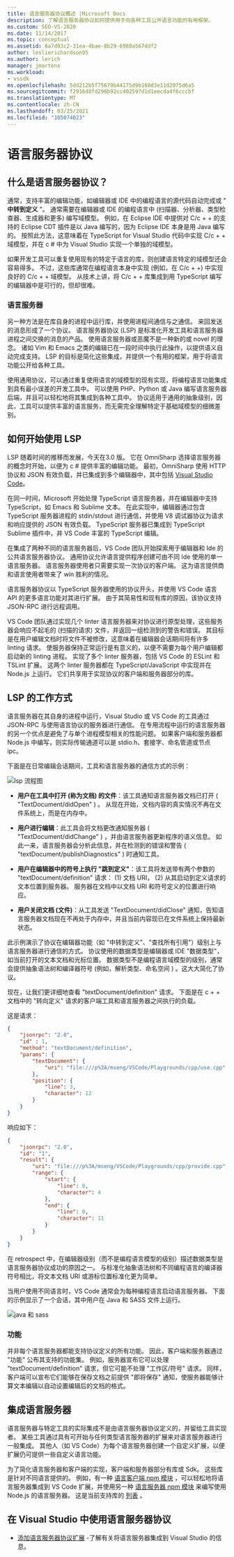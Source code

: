 ```yaml
---
title: 语言服务器协议概述 |Microsoft Docs
description: 了解语言服务器协议如何提供用于向各种工具公开语言功能的有用框架。
ms.custom: SEO-VS-2020
ms.date: 11/14/2017
ms.topic: conceptual
ms.assetid: 6a7d93c2-31ea-4bae-8b29-6988a567ddf2
author: leslierichardson95
ms.author: lerich
manager: jmartens
ms.workload:
- vssdk
ms.openlocfilehash: 5dd212b5f75679b44175d9b160d3e11d2075d6a5
ms.sourcegitcommit: f2916d8fd296b92cc402597d1d1eecda4f6cccbf
ms.translationtype: MT
ms.contentlocale: zh-CN
ms.lasthandoff: 03/25/2021
ms.locfileid: "105074023"
---
```

# <a name="language-server-protocol"></a>语言服务器协议

## <a name="what-is-the-language-server-protocol"></a>什么是语言服务器协议？

通常，支持丰富的编辑功能，如编辑器或 IDE 中的编程语言的源代码自动完成或 " **中转到定义** "。 通常需要在编辑器或 IDE 的编程语言中 (扫描器、分析器、类型检查器、生成器和更多) 编写域模型。 例如，在 Eclipse IDE 中提供对 C/c + + 的支持的 Eclipse CDT 插件是以 Java 编写的，因为 Eclipse IDE 本身是用 Java 编写的。 按照此方法，这意味着在 TypeScript for Visual Studio 代码中实现 C/c + + 域模型，并在 c # 中为 Visual Studio 实现一个单独的域模型。

如果开发工具可以重复使用现有的特定于语言的库，则创建语言特定的域模型还会容易得多。 不过，这些库通常在编程语言本身中实现 (例如，在 C/c + +) 中实现良好的 C/c + + 域模型。 从技术上讲，将 C/c + + 库集成到用 TypeScript 编写的编辑器中是可行的，但却很难。

### <a name="language-servers"></a>语言服务器

另一种方法是在库自身的进程中运行库，并使用进程间通信与之通信。 来回发送的消息形成了一个协议。 语言服务器协议 (LSP) 是标准化开发工具和语言服务器进程之间交换的消息的产品。 使用语言服务器或恶魔不是一种新的或 novel 的理念。 诸如 Vim 和 Emacs 之类的编辑已在一段时间中执行此操作，以提供语义自动完成支持。 LSP 的目标是简化这些集成，并提供一个有用的框架，用于将语言功能公开给各种工具。

使用通用协议，可以通过重复使用语言的域模型的现有实现，将编程语言功能集成到具有最小误差的开发工具中。 可以使用 PHP、Python 或 Java 编写语言服务器后端，并且可以轻松地将其集成到各种工具中。 协议适用于通用的抽象级别，因此，工具可以提供丰富的语言服务，而无需完全理解特定于基础域模型的细微差别。

## <a name="how-work-on-the-lsp-started"></a>如何开始使用 LSP

LSP 随着时间的推移而发展，今天在3.0 版。 它在 OmniSharp 选择语言服务器的概念时开始，以便为 c # 提供丰富的编辑功能。 最初，OmniSharp 使用 HTTP 协议和 JSON 有效负载，并已集成到多个编辑器中，其中包括 [Visual Studio Code](https://code.visualstudio.com)。

在同一时间，Microsoft 开始处理 TypeScript 语言服务器，并在编辑器中支持 TypeScript，如 Emacs 和 Sublime 文本。 在此实现中，编辑器通过包含 TypeScript 服务器进程的 stdin/stdout 进行通信，并使用 V8 调试器协议为请求和响应提供的 JSON 有效负载。 TypeScript 服务器已集成到 TypeScript Sublime 插件中，并 VS Code 丰富的 TypeScript 编辑。

在集成了两种不同的语言服务器后，VS Code 团队开始探索用于编辑器和 Ide 的公共语言服务器协议。 通用协议允许语言提供程序创建可由不同 Ide 使用的单一语言服务器。 语言服务器使用者只需要实现一次协议的客户端。 这为语言提供商和语言使用者带来了 win 胜利的情况。

语言服务器协议以 TypeScript 服务器使用的协议开头，并使用 VS Code 语言 API 的更多语言功能对其进行扩展。 由于其简易性和现有库的原因，该协议支持 JSON-RPC 进行远程调用。

VS Code 团队通过实现几个 linter 语言服务器来对协议进行原型处理，这些服务器会响应不起毛的 (扫描的请求) 文件，并返回一组检测到的警告和错误。 其目标是在用户编辑文档时将文件不被修改，这意味着在编辑器会话期间将有许多 linting 请求。 使服务器保持正常运行是有意义的，以便不需要为每个用户编辑都启动新的 linting 进程。 实现了多个 linter 服务器，包括 VS Code 的 ESLint 和 TSLint 扩展。 这两个 linter 服务器都在 TypeScript/JavaScript 中实现并在 Node.js 上运行。 它们共享用于实现协议的客户端和服务器部分的库。

## <a name="how-the-lsp-works"></a>LSP 的工作方式

语言服务器在其自身的进程中运行，Visual Studio 或 VS Code 的工具通过 JSON-RPC 与使用语言协议的服务器进行通信。 在专用流程中运行的语言服务器的另一个优点是避免了与单个进程模型相关的性能问题。 如果客户端和服务器都 Node.js 中编写，则实际传输通道可以是 stdio.h、套接字、命名管道或节点 ipc。

下面是在日常编辑会话期间，工具和语言服务器的通信方式的示例：

![lsp 流程图](media/lsp-flow-diagram.png)

* **用户在工具中打开 (称为文档) 的文件**：该工具通知语言服务器文档已打开 ( "TextDocument/didOpen" ) 。 从现在开始，文档内容的真实情况不再在文件系统上，而是在内存中。

* **用户进行编辑**：此工具会将文档更改通知服务器 ( "TextDocument/didChange" ) ，并由语言服务器更新程序的语义信息。 如此一来，语言服务器会分析此信息，并在检测到的错误和警告 ( "textDocument/publishDiagnostics" ) 时通知工具。

* **用户在编辑器中的符号上执行 "跳到定义"**：该工具将发送带有两个参数的 "textDocument/definition" 请求： (1) 文档 URI， (2) 从其启动到定义请求的文本位置到服务器。 服务器在文档中以文档 URI 和符号定义的位置进行响应。

* **用户关闭文档 (文件)**：从工具发送 "TextDocument/didClose" 通知，告知语言服务器文档现在不再处于内存中，并且当前内容现已在文件系统上保持最新状态。

此示例演示了协议在编辑器功能（如 "中转到定义"、"查找所有引用"）级别上与语言服务器进行通信的方式。 协议使用的数据类型是编辑器或 IDE "数据类型"，如当前打开的文本文档和光标位置。 数据类型不是编程语言域模型的级别，通常会提供抽象语法树和编译器符号 (例如，解析类型、命名空间 ) 。这大大简化了协议。

现在，让我们更详细地查看 "textDocument/definition" 请求。 下面是在 c + + 文档中的 "转向定义" 请求的客户端工具和语言服务器之间执行的负载。

这是请求：

```json
{
    "jsonrpc": "2.0",
    "id" : 1,
    "method": "textDocument/definition",
    "params": {
        "textDocument": {
            "uri": "file:///p%3A/mseng/VSCode/Playgrounds/cpp/use.cpp"
        },
        "position": {
            "line": 3,
            "character": 12
        }
    }
}
```

响应如下：

```json
{
    "jsonrpc": "2.0",
    "id": "1",
    "result": {
        "uri": "file:///p%3A/mseng/VSCode/Playgrounds/cpp/provide.cpp",
        "range": {
            "start": {
                "line": 0,
                "character": 4
            },
            "end": {
                "line": 0,
                "character": 11
            }
        }
    }
}
```

在 retrospect 中，在编辑器级别（而不是编程语言模型的级别）描述数据类型是语言服务器协议成功的原因之一。 与标准化抽象语法树和不同编程语言的编译器符号相比，将文本文档 URI 或游标位置标准化更为简单。

当用户使用不同语言时，VS Code 通常会为每种编程语言启动语言服务器。 下面的示例显示了一个会话，其中用户在 Java 和 SASS 文件上运行。

![java 和 sass](media/lsp-java-and-sass.png)

### <a name="capabilities"></a>功能

并非每个语言服务器都能支持协议定义的所有功能。 因此，客户端和服务器通过 "功能" 公布其支持的功能集。 例如，服务器宣布它可以处理 "textDocument/definition" 请求，但它可能不处理 "工作区/符号" 请求。 同样，客户端可以宣布它们能够在保存文档之前提供 "即将保存" 通知，使服务器能够计算文本编辑以自动设置编辑后的文档的格式。

## <a name="integrating-a-language-server"></a>集成语言服务器

语言服务器与特定工具的实际集成不是由语言服务器协议定义的，并留给工具实现者。 某些工具通过具有可开始与任何类型语言服务器的扩展来对语言服务器进行一般集成。 其他人（如 VS Code）为每个语言服务器创建一个自定义扩展，以便扩展仍可提供一些自定义语言功能。

为了简化语言服务器和客户端的实现，客户端和服务器部分有库或 Sdk。 这些库是针对不同语言提供的。 例如，有一种 [语言客户端 npm 模块](https://www.npmjs.com/package/vscode-languageclient) ，可以轻松地将语言服务器集成到 VS Code 扩展，并使用另一种 [语言服务器 npm 模块](https://www.npmjs.com/package/vscode-languageserver) 来编写使用 Node.js 的语言服务器。 这是当前支持库的 [列表](https://github.com/Microsoft/language-server-protocol/wiki/Protocol-Implementations) 。

## <a name="using-the-language-server-protocol-in-visual-studio"></a>在 Visual Studio 中使用语言服务器协议

* [添加语言服务器协议扩展](adding-an-lsp-extension.md) -了解有关将语言服务器集成到 Visual Studio 的信息。
